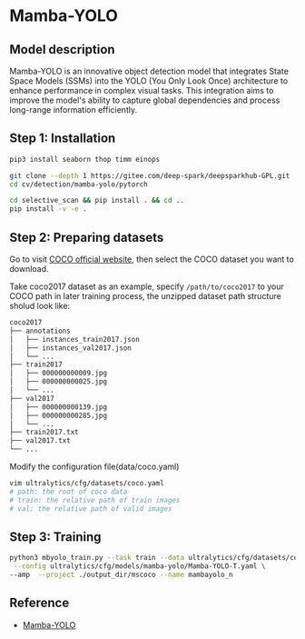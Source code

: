 # Mamba-YOLO

## Model description

Mamba-YOLO is an innovative object detection model that integrates State Space Models (SSMs) into the YOLO (You Only Look Once) architecture to enhance performance in complex visual tasks. This integration aims to improve the model's ability to capture global dependencies and process long-range information efficiently.

## Step 1: Installation

```sh
pip3 install seaborn thop timm einops

git clone --depth 1 https://gitee.com/deep-spark/deepsparkhub-GPL.git
cd cv/detection/mamba-yolo/pytorch

cd selective_scan && pip install . && cd ..
pip install -v -e .
```

## Step 2: Preparing datasets

Go to visit [COCO official website](https://cocodataset.org/#download), then select the COCO dataset you want to download.

Take coco2017 dataset as an example, specify `/path/to/coco2017` to your COCO path in later training process, the unzipped dataset path structure sholud look like:

```sh
coco2017
├── annotations
│   ├── instances_train2017.json
│   ├── instances_val2017.json
│   └── ...
├── train2017
│   ├── 000000000009.jpg
│   ├── 000000000025.jpg
│   └── ...
├── val2017
│   ├── 000000000139.jpg
│   ├── 000000000285.jpg
│   └── ...
├── train2017.txt
├── val2017.txt
└── ...
```

Modify the configuration file(data/coco.yaml)

```sh
vim ultralytics/cfg/datasets/coco.yaml
# path: the root of coco data
# train: the relative path of train images
# val: the relative path of valid images
```

## Step 3: Training

```sh
python3 mbyolo_train.py --task train --data ultralytics/cfg/datasets/coco.yaml \
 --config ultralytics/cfg/models/mamba-yolo/Mamba-YOLO-T.yaml \
--amp  --project ./output_dir/mscoco --name mambayolo_n
```

## Reference

- [Mamba-YOLO](https://github.com/HZAI-ZJNU/Mamba-YOLO/tree/main)
